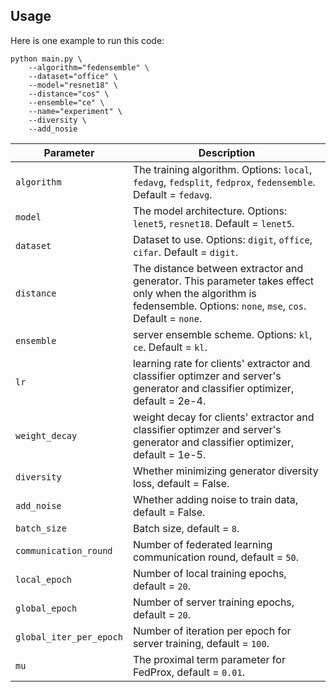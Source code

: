 ## Usage 
Here is one example to run this code:

```
python main.py \ 
    --algorithm="fedensemble" \
    --dataset="office" \
    --model="resnet18" \
    --distance="cos" \
    --ensemble="ce" \
    --name="experiment" \
    --diversity \
    --add_nosie
```

| Parameter                      | Description                                 |
| ----------------------------- | ---------------------------------------- |
| `algorithm` | The training algorithm. Options: `local`, `fedavg`, `fedsplit`, `fedprox`, `fedensemble`. Default = `fedavg`. |
| `model` | The model architecture. Options: `lenet5`, `resnet18`. Default = `lenet5`. |
| `dataset`      | Dataset to use. Options: `digit`, `office`, `cifar`. Default = `digit`. |
| `distance`  | The distance between extractor and generator. This parameter takes effect only when the algorithm is fedensemble. Options: `none`, `mse`, `cos`. Default = `none`. |
| `ensemble`      | server ensemble scheme. Options: `kl`, `ce`. Default = `kl`. |
| `lr` | learning rate for clients' extractor and classifier optimzer and server's generator and classifier optimizer, default = 2e-4. |
| `weight_decay` | weight decay for clients' extractor and classifier optimzer and server's generator and classifier optimizer, default = 1e-5. |
| `diversity` | Whether minimizing generator diversity loss, default = False. |
| `add_noise` | Whether adding noise to train data, default = False. |
| `batch_size` | Batch size, default = `8`. |
| `communication_round` | Number of federated learning communication round, default = `50`. |
| `local_epoch` | Number of local training epochs, default = `20`. |
| `global_epoch` | Number of server training epochs, default = `20`. |
| `global_iter_per_epoch` | Number of iteration per epoch for server training, default = `100`. |
| `mu` | The proximal term parameter for FedProx, default = `0.01`. |
